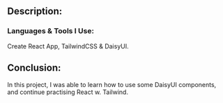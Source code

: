 ## Description:
### Languages & Tools I Use: 
Create React App, TailwindCSS & DaisyUI.
## Conclusion:
In this project, I was able to learn how to use some DaisyUI components, and continue practising React w. Tailwind.
